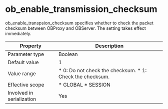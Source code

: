 ob_enable_transmission_checksum 
====================================================

ob_enable_transpsion_checksum specifies whether to check the packet checksum between OBProxy and OBServer. The setting takes effect immediately. 


|       **Property**        |                                                                 **Description**                                                                  |
|---------------------------|--------------------------------------------------------------------------------------------------------------------------------------------------|
| Parameter type            | Boolean                                                                                                                                          |
| Default value             | 1                                                                                                                                                |
| Value range               | * 0: Do not check the checksum.   * 1: Check the checksum.    |
| Effective scope           | * GLOBAL   * SESSION                                          |
| Involved in serialization | Yes                                                                                                                                              |




